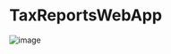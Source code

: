 # TaxReportsWebApp

![image](https://user-images.githubusercontent.com/99007479/235316285-4e3c7813-2de0-4a06-8998-0774a1efd2f3.png)

